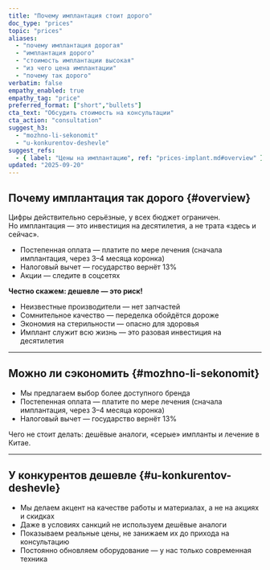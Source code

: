 ```yaml
---
title: "Почему имплантация стоит дорого"
doc_type: "prices"
topic: "prices"
aliases:
  - "почему имплантация дорогая"
  - "имплантация дорого"
  - "стоимость имплантации высокая"
  - "из чего цена имплантации"
  - "почему так дорого"
verbatim: false
empathy_enabled: true
empathy_tag: "price"
preferred_format: ["short","bullets"]
cta_text: "Обсудить стоимость на консультации"
cta_action: "consultation"
suggest_h3:
  - "mozhno-li-sekonomit"
  - "u-konkurentov-deshevle"
suggest_refs:
  - { label: "Цены на имплантацию", ref: "prices-implant.md#overview" }
updated: "2025-09-20"
---
```


## Почему имплантация так дорого {#overview}
Цифры действительно серьёзные, у всех бюджет ограничен.  
Но имплантация — это инвестиция на десятилетия, а не трата «здесь и сейчас».  
- Постепенная оплата — платите по мере лечения (сначала имплантация, через 3–4 месяца коронка)  
- Налоговый вычет — государство вернёт 13%  
- Акции — следите в соцсетях  

**Честно скажем: дешевле — это риск!**
- Неизвестные производители — нет запчастей  
- Сомнительное качество — переделка обойдётся дороже  
- Экономия на стерильности — опасно для здоровья  
- Имплант служит всю жизнь — это разовая инвестиция на десятилетия  

---

## Можно ли сэкономить {#mozhno-li-sekonomit}
<!-- aliases: ["как дешевле имплантация","можно ли сэкономить","имплантация подешевле","варианты дешевле","имплантация недорого"] -->
- Мы предлагаем выбор более доступного бренда  
- Постепенная оплата — платите по мере лечения (сначала имплантация, через 3–4 месяца коронка)  
- Налоговый вычет — государство вернёт 13%  

Чего не стоит делать: дешёвые аналоги, «серые» импланты и лечение в Китае.  

---

## У конкурентов дешевле {#u-konkurentov-deshevle}
<!-- aliases: ["цены дешевле имплантация","в другой клинике дешевле","почему у вас дороже","сравнение цен на имплантацию","у конкурентов дешевле"] -->
- Мы делаем акцент на качестве работы и материалах, а не на акциях и скидках  
- Даже в условиях санкций не используем дешёвые аналоги  
- Показываем реальные цены, не занижаем их до прихода на консультацию  
- Постоянно обновляем оборудование — у нас только современная техника  
